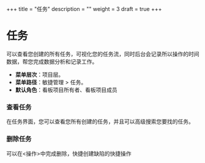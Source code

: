 ﻿+++
title = "任务"
description = ""
weight = 3
draft = true
+++

# 任务

  可以查看您创建的所有任务，可视化您的任务流，同时后台会记录所以操作的时间数据，帮您完成数据分析和记录工作。
  
  - **菜单层次**：项目层。
  - **菜单路径**：敏捷管理 > 任务。
  - **默认角色**：看板项目所有者、看板项目成员
  
### 查看任务
  
  在任务界面，您可以查看您所有创建的任务，并且可以高级搜索您要找的任务。
  
### 删除任务
  
  可以在<操作>中完成删除，快捷创建缺陷的快捷操作
 